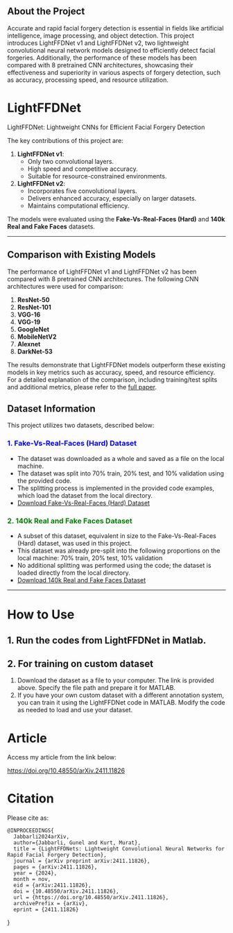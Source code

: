 ## About the Project  
Accurate and rapid facial forgery detection is essential in fields like artificial intelligence, image processing, and object detection. This project introduces LightFFDNet v1 and LightFFDNet v2, two lightweight convolutional neural network models designed to efficiently detect facial forgeries. Additionally, the performance of these models has been compared with 8 pretrained CNN architectures, showcasing their effectiveness and superiority in various aspects of forgery detection, such as accuracy, processing speed, and resource utilization.

# LightFFDNet
LightFFDNet: Lightweight CNNs for Efficient Facial Forgery Detection

The key contributions of this project are:  
1. **LightFFDNet v1**:  
   - Only two convolutional layers.  
   - High speed and competitive accuracy.  
   - Suitable for resource-constrained environments.  
2. **LightFFDNet v2**:  
   - Incorporates five convolutional layers.  
   - Delivers enhanced accuracy, especially on larger datasets.  
   - Maintains computational efficiency.  

The models were evaluated using the **Fake-Vs-Real-Faces (Hard)** and **140k Real and Fake Faces** datasets.  

---

## Comparison with Existing Models
The performance of LightFFDNet v1 and LightFFDNet v2 has been compared with 8 pretrained CNN architectures. The following CNN architectures were used for comparison:

1. **ResNet-50**
2. **ResNet-101**
3. **VGG-16**
4. **VGG-19**
5. **GoogleNet**
6. **MobileNetV2**
7. **Alexnet**
8. **DarkNet-53**

The results demonstrate that LightFFDNet models outperform these existing models in key metrics such as accuracy, speed, and resource efficiency.
For a detailed explanation of the comparison, including training/test splits and additional metrics, please refer to the [full paper](https://doi.org/10.48550/arXiv.2411.11826).







## Dataset Information  

This project utilizes two datasets, described below:  

### <span style="color:blue">1. **Fake-Vs-Real-Faces (Hard) Dataset**</span>  
- The dataset was downloaded as a whole and saved as a file on the local machine.
- The dataset was split into 70% train, 20% test, and 10% validation using the provided code.
- The splitting process is implemented in the provided code examples, which load the dataset from the local directory.
- [Download Fake-Vs-Real-Faces (Hard) Dataset](https://www.kaggle.com/datasets/hamzaboulahia/hardfakevsrealfaces)  

### <span style="color:green">2. **140k Real and Fake Faces Dataset**</span>  
- A subset of this dataset, equivalent in size to the Fake-Vs-Real-Faces (Hard) dataset, was used in this project.  
- This dataset was already pre-split into the following proportions on the local machine:
     70% train,
     20% test,
     10% validation
- No additional splitting was performed using the code; the dataset is loaded directly from the local directory.  
- [Download 140k Real and Fake Faces Dataset](https://www.kaggle.com/datasets/xhlulu/140k-real-and-fake-faces)  



---

# How to Use

## 1. Run the codes from LightFFDNet in Matlab.
## 2. For training on custom dataset
1. Download the dataset as a file to your computer. The link is provided above. Specify the file path and prepare it for MATLAB.
2. If you have your own custom dataset with a different annotation system, you can train it using the LightFFDNet code in MATLAB. Modify the code as needed to load and use your dataset.


# Article
Access my article from the link below:
   
https://doi.org/10.48550/arXiv.2411.11826

# Citation
Please cite as:

    @INPROCEEDINGS{
      Jabbarli2024arXiv,
      author={Jabbarli, Gunel and Kurt, Murat},
      title = {LightFFDNets: Lightweight Convolutional Neural Networks for Rapid Facial Forgery Detection},
      journal = {arXiv preprint arXiv:2411.11826},
      pages = {arXiv:2411.11826},
      year = {2024},
      month = nov,
      eid = {arXiv:2411.11826},
      doi = {10.48550/arXiv.2411.11826},
      url = {https://doi.org/10.48550/arXiv.2411.11826}, 
      archivePrefix = {arXiv},
      eprint = {2411.11826}
}

